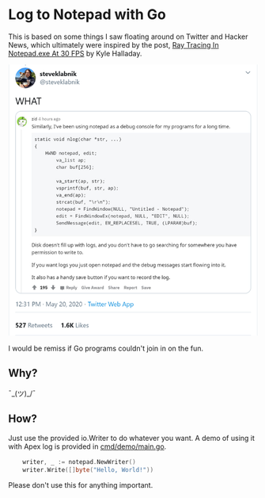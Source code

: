 # Log to Notepad with Go
This is based on some things I saw floating around on Twitter and Hacker News, which ultimately were inspired by the post, [Ray Tracing In Notepad.exe At 30 FPS](http://kylehalladay.com/blog/2020/05/20/Rendering-With-Notepad.html) by Kyle Halladay.

[![Screenshot of a tweet from steveklabnik showing a post where a developer is using Notepad to log application output.](tweet.png)](https://twitter.com/steveklabnik/status/1263190719721766918)

I would be remiss if Go programs couldn't join in on the fun.

## Why?
¯\_(ツ)_/¯

## How?

Just use the provided io.Writer to do whatever you want. A demo of using it with Apex log is provided in [cmd/demo/main.go](./cmd/demo/main.go).

```go
    writer, _ := notepad.NewWriter()
    writer.Write([]byte("Hello, World!"))
```

Please don't use this for anything important.
